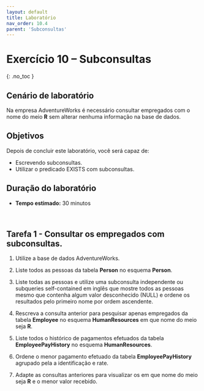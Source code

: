 ```yaml
---
layout: default
title: Laboratório
nav_order: 10.4
parent: 'Subconsultas'
---
```


# Exercício 10 – Subconsultas
{: .no_toc }


<!-- Lab Scenario -->
## Cenário de laboratório

Na empresa AdventureWorks é necessário consultar empregados com o nome do meio **R** sem alterar nenhuma informação na base de dados. 

<!-- Objectives -->
## Objetivos

Depois de concluir este laboratório, você será capaz de:

* Escrevendo subconsultas.
* Utilizar o predicado EXISTS com subconsultas.


<!-- Lab Duration -->
## Duração do laboratório

* **Tempo estimado:** 30 minutos


<br>

## Tarefa 1 - Consultar os empregados com subconsultas.


1. Utilize a base de dados AdventureWorks.


1. Liste todos as pessoas da tabela **Person** no esquema **Person**.


1. Liste todas as pessoas e utilize uma subconsulta independente ou subqueries self-contained em inglês que mostre todos as pessoas mesmo que contenha algum valor desconhecido (NULL) e ordene os resultados pelo primeiro nome por ordem ascendente.


1. Rescreva a consulta anterior para pesquisar apenas empregados da tabela **Employee** no esquema **HumanResources** em que nome do meio seja **R**.


1. Liste todos o histórico de pagamentos efetuados da tabela **EmployeePayHistory** no esquema **HumanResources**.


1. Ordene o menor pagamento efetuado da tabela **EmployeePayHistory** agrupado pela a identificação e rate.


1. Adapte as consultas anteriores para visualizar os em que nome do meio seja **R** e o menor valor recebido.

